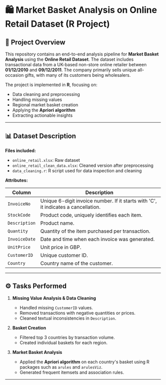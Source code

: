 # 🛍️ Market Basket Analysis on Online Retail Dataset (R Project)

## 📁 Project Overview

This repository contains an end-to-end analysis pipeline for **Market Basket Analysis** using the **Online Retail Dataset**. The dataset includes transactional data from a UK-based non-store online retailer between **01/12/2010** and **09/12/2011**. The company primarily sells unique all-occasion gifts, with many of its customers being wholesalers.

The project is implemented in **R**, focusing on:
- Data cleaning and preprocessing
- Handling missing values
- Regional market basket creation
- Applying the **Apriori algorithm**
- Extracting actionable insights

---

## 📊 Dataset Description

**Files included:**
- `online_retail.xlsx`: Raw dataset
- `online_retail_clean_data.xlsx`: Cleaned version after preprocessing
- `data_cleaning.r`: R script used for data inspection and cleaning

**Attributes:**

| Column         | Description                                                                 |
|----------------|-----------------------------------------------------------------------------|
| `InvoiceNo`    | Unique 6-digit invoice number. If it starts with 'C', it indicates a cancellation. |
| `StockCode`    | Product code, uniquely identifies each item.                               |
| `Description`  | Product name.                                                              |
| `Quantity`     | Quantity of the item purchased per transaction.                           |
| `InvoiceDate`  | Date and time when each invoice was generated.                            |
| `UnitPrice`    | Unit price in GBP.                                                        |
| `CustomerID`   | Unique customer ID.                                                       |
| `Country`      | Country name of the customer.                                             |

---

## ⚙️ Tasks Performed

1. **Missing Value Analysis & Data Cleaning**
   - Handled missing `CustomerID` values.
   - Removed transactions with negative quantities or prices.
   - Cleaned textual inconsistencies in `Description`.

2. **Basket Creation**
   - Filtered top 3 countries by transaction volume.
   - Created individual baskets for each region.

3. **Market Basket Analysis**
   - Applied the **Apriori algorithm** on each country's basket using R packages such as `arules` and `arulesViz`.
   - Generated frequent itemsets and association rules.

---
